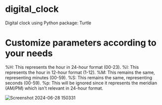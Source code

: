 # digital_clock
Digital clock using Python package: Turtle

# Customize parameters according to your needs #
%H: This represents the hour in 24-hour format (00-23).
%I: This represents the hour in 12-hour format (1-12).
%M: This remains the same, representing minutes (00-59).
%S: This remains the same, representing seconds (00-59).
%p: This will be ignored since it represents the meridian (AM/PM) which isn't relevant in 24-hour format.

![Screenshot 2024-06-28 150331](https://github.com/ankit-tejwan/digital_clock/assets/77053184/73760a1a-1224-46e0-8ab9-c20ef8c93321)
